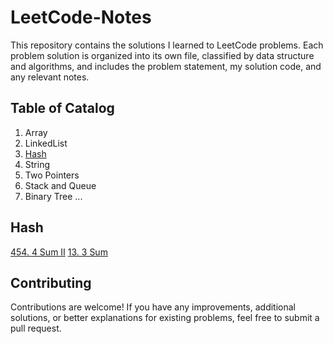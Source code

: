 # LeetCode-Notes

This repository contains the solutions I learned to LeetCode problems. Each problem solution is organized into its own file, classified by data structure and algorithms, and includes the problem statement, my solution code, and any relevant notes.

## Table of Catalog
1. Array
2. LinkedList
3. [Hash](https://github.com/Lexiealwayswins/Leetcode-Note/tree/main/Hash)
4. String
5. Two Pointers
6. Stack and Queue
7. Binary Tree
...

## Hash
[454. 4 Sum II](https://github.com/Lexiealwayswins/Leetcode-Note/blob/main/Hash/454_4Sum_II.md)
[13. 3 Sum](https://github.com/Lexiealwayswins/Leetcode-Note/blob/main/Hash/15_3Sum.md)


## Contributing
Contributions are welcome! 
If you have any improvements, additional solutions, or better explanations for existing problems, feel free to submit a pull request.